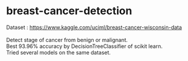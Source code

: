 # breast-cancer-detection
Dataset : https://www.kaggle.com/uciml/breast-cancer-wisconsin-data<br/>
<br/>
Detect stage of cancer from benign or malignant.<br/>
Best 93.96% accuracy by DecisionTreeClassifier of scikit learn.<br/>
Tried several models on the same dataset.

